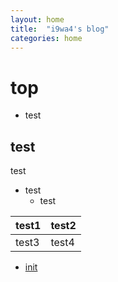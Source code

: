 ```yaml
---
layout: home
title:  "i9wa4's blog"
categories: home
---
```


# top

- test

## test

test

- test
  - test

| test1 | test2 |
| ----- | ----- |
| test3 | test4 |

- [init](./blog/diary/20231003090651_init.md)
